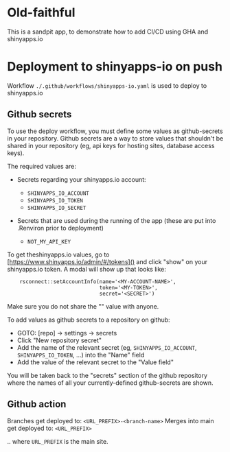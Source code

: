 # Old-faithful

This is a sandpit app, to demonstrate how to add CI/CD using GHA and shinyapps.io

# Deployment to shinyapps-io on push

Workflow `./.github/workflows/shinyapps-io.yaml` is used to deploy to shinyapps.io

## Github secrets

To use the deploy workflow, you must define some values as github-secrets in your repository.
Github secrets are a way to store values that shouldn't be shared in your repository (eg, api keys
for hosting sites, database access keys).

The required values are:

- Secrets regarding your shinyapps.io account:
  - `SHINYAPPS_IO_ACCOUNT`
  - `SHINYAPPS_IO_TOKEN`
  - `SHINYAPPS_IO_SECRET`

- Secrets that are used during the running of the app (these are put into .Renviron prior to
  deployment)
  - `NOT_MY_API_KEY`

To get theshinyapps.io values, go to [https://www.shinyapps.io/admin/#/tokens]() and click "show"
on your shinyapps.io token.
A modal will show up that looks like:

```
    rsconnect::setAccountInfo(name='<MY-ACCOUNT-NAME>',
                              token='<MY-TOKEN>',
                              secret='<SECRET>')
```

Make sure you do not share the "<SECRET>" value with anyone.

To add values as github secrets to a repository on github:

- GOTO: [repo] -> settings -> secrets
- Click "New repository secret"
- Add the name of the relevant secret (eg, `SHINYAPPS_IO_ACCOUNT`, `SHINYAPPS_IO_TOKEN`, ...) into
  the "Name" field
- Add the value of the relevant secret to the "Value field"

You will be taken back to the "secrets" section of the github repository where the names of all
your currently-defined github-secrets are shown.

## Github action

Branches get deployed to: `<URL_PREFIX>-<branch-name>`
Merges into main get deployed to: `<URL_PREFIX>`

.. where `URL_PREFIX` is the main site.
